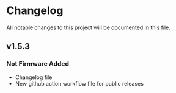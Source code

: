 # Changelog
All notable changes to this project will be documented in this file.

## v1.5.3
### Not Firmware Added
- Changelog file
- New github action workflow file for public releases

